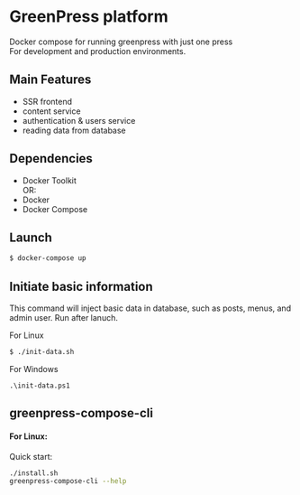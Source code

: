 # GreenPress platform

Docker compose for running greenpress with just one press<br>
For development and production environments. <br>

## Main Features
- SSR frontend
- content service
- authentication & users service
- reading data from database

## Dependencies
- Docker Toolkit<br>
OR:<br>
- Docker 
- Docker Compose

## Launch
```sh
$ docker-compose up
```

## Initiate basic information
This command will inject basic data in database, such as posts, menus, and admin user.
Run after lanuch.

For Linux

```sh
$ ./init-data.sh
```
For Windows
```
.\init-data.ps1
```

## greenpress-compose-cli
#### For Linux:
Quick start:
```bash
./install.sh
greenpress-compose-cli --help
```
